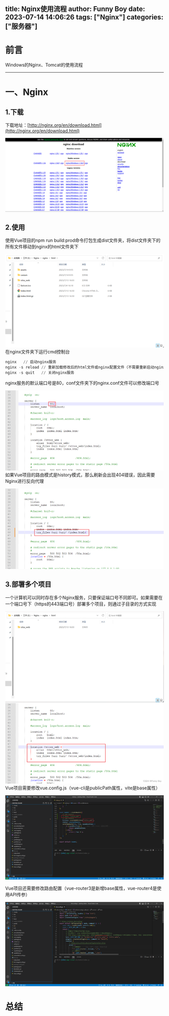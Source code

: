 title: Nginx使用流程
author: Funny Boy
date: 2023-07-14 14:06:26
tags: ["Nginx"]
categories: ["服务器"]
---
# 前言

Windows的Nginx、Tomcat的使用流程

---
# 一、Nginx
## 1.下载
下载地址：[http://nginx.org/en/download.html](http://nginx.org/en/download.html)

![在这里插入图片描述](https://raw.githubusercontent.com/752841728/hexo-picture/main/img/2-1.png)

## 2.使用
使用Vue项目的npm run build:prod命令打包生成dist文件夹，将dist文件夹下的所有文件移动到nginx的html文件夹下

![在这里插入图片描述](https://raw.githubusercontent.com/752841728/hexo-picture/main/img/2-2.png)
在nginx文件夹下运行cmd控制台

```powershell
nginx	// 启动nginx服务
nginx -s reload	// 重新加载修改后的html文件或nginx配置文件（不需要重新启动nginx服务）
nginx -s quit	// 关闭nginx服务
```

nginx服务的默认端口号是80，conf文件夹下的nginx.conf文件可以修改端口号

![在这里插入图片描述](https://raw.githubusercontent.com/752841728/hexo-picture/main/img/2-3.png)
如果Vue项目的路由模式是history模式，那么刷新会出现404错误，因此需要Nginx进行反向代理

![在这里插入图片描述](https://raw.githubusercontent.com/752841728/hexo-picture/main/img/2-4.png)
## 3.部署多个项目
一个计算机可以同时存在多个Nginx服务，只要保证端口号不同即可。如果需要在一个端口号下（https的443端口号）部署多个项目，则通过子目录的方式实现

![在这里插入图片描述](https://raw.githubusercontent.com/752841728/hexo-picture/main/img/2-5.png)
![在这里插入图片描述](https://raw.githubusercontent.com/752841728/hexo-picture/main/img/2-6.png)
Vue项目需要修改vue.config.js（vue-cli是publicPath属性，vite是base属性）

![在这里插入图片描述](https://raw.githubusercontent.com/752841728/hexo-picture/main/img/2-7.png)


Vue项目还需要修改路由配置（vue-router3是新增base属性，vue-router4是使用API传参）

![在这里插入图片描述](https://raw.githubusercontent.com/752841728/hexo-picture/main/img/2-8.png)

# 总结